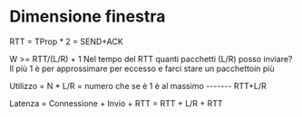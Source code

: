 # Dimensione finestra

RTT = TProp * 2 = SEND+ACK

W >= RTT/(L/R) + 1
Nel tempo del RTT quanti pacchetti (L/R) posso inviare?
Il più 1 è per approssimare per eccesso e farci stare un pacchettoin più

Utilizzo = N * L/R = numero che se è 1 è al massimo
           -------
           RTT+L/R

Latenza = Connessione + Invio + RTT = RTT + L/R + RTT 


